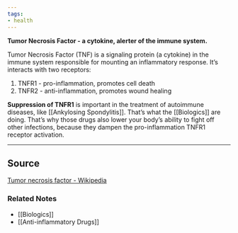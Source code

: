 ```yaml
---
tags:
- health
---
```

**Tumor Necrosis Factor - a cytokine, alerter of the immune system.**

Tumor Necrosis Factor (TNF) is a signaling protein (a cytokine) in the immune system responsible for mounting an inflammatory response. It’s interacts with two receptors:

1. TNFR1 - pro-inflammation, promotes cell death
2. TNFR2 - anti-inflammation, promotes wound healing

**Suppression of TNFR1** is important in the treatment of autoimmune diseases, like [[Ankylosing Spondylitis]]. That’s what the [[Biologics]] are doing. That’s why those drugs also lower your body’s ability to fight off other infections, because they dampen the pro-inflammation TNFR1 receptor activation.

---

## Source

[Tumor necrosis factor - Wikipedia](https://en.wikipedia.org/wiki/Tumor_necrosis_factor)

### Related Notes
- [[Biologics]] 
- [[Anti-inflammatory Drugs]]